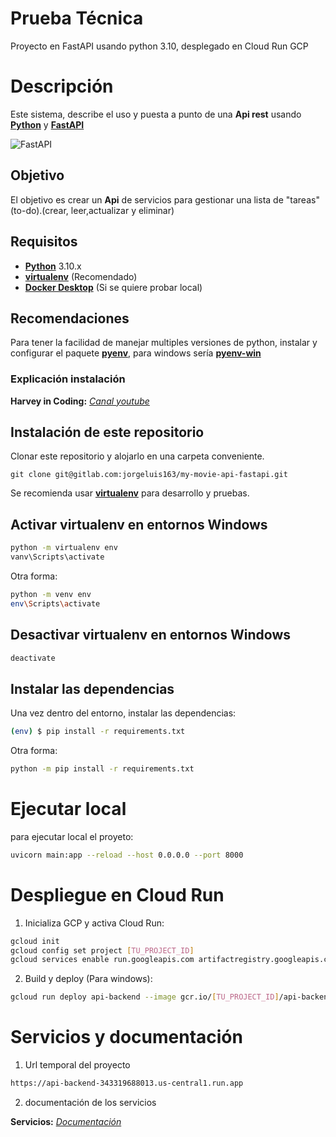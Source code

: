 
# Prueba Técnica

Proyecto en FastAPI usando python 3.10, desplegado en Cloud Run GCP


# Descripción
Este sistema, describe el uso y puesta a punto de una **Api rest** usando [**Python**](https://www.python.org/downloads/) y [**FastAPI**](https://fastapi.tiangolo.com/)

![FastAPI](https://fastapi.tiangolo.com/img/logo-margin/logo-teal.png)


## Objetivo
El objetivo es crear un **Api** de servicios para gestionar una lista de "tareas" (to-do).(crear, leer,actualizar y eliminar)



## Requisitos

- [**Python**](https://www.python.org/downloads/) 3.10.x
- [**virtualenv**](https://virtualenv.pypa.io/en/stable/) (Recomendado)
- [**Docker Desktop**](https://hub.docker.com/) (Si se quiere probar local)

## Recomendaciones
Para tener la facilidad de manejar multiples versiones de python, instalar y configurar el paquete [**pyenv**](https://github.com/pyenv/pyenv), para windows sería [**pyenv-win**](https://github.com/pyenv-win/pyenv-win)

### Explicación  instalación
**Harvey in Coding:** [_Canal youtube_](https://www.youtube.com/watch?v=aF0Ml39oRrE&t=740s)


## Instalación de este repositorio
Clonar este repositorio y alojarlo en una carpeta conveniente.

    git clone git@gitlab.com:jorgeluis163/my-movie-api-fastapi.git

Se recomienda usar [**virtualenv**](https://virtualenv.pypa.io/en/stable/) para desarrollo y pruebas.


## Activar virtualenv en entornos Windows

```sh
python -m virtualenv env
vanv\Scripts\activate

```

Otra forma:

```sh
python -m venv env
env\Scripts\activate

```
## Desactivar virtualenv en entornos Windows

```sh
deactivate
```


## Instalar las dependencias
Una vez dentro del entorno, instalar las dependencias:

```sh
(env) $ pip install -r requirements.txt
```
Otra forma:

```sh
python -m pip install -r requirements.txt
```

# Ejecutar local
para ejecutar local el proyeto:

```sh
uvicorn main:app --reload --host 0.0.0.0 --port 8000
```

# Despliegue en Cloud Run
1. Inicializa GCP y activa Cloud Run:
```sh
gcloud init
gcloud config set project [TU_PROJECT_ID]
gcloud services enable run.googleapis.com artifactregistry.googleapis.com
```

2. Build y deploy (Para windows):
```sh
gcloud run deploy api-backend --image gcr.io/[TU_PROJECT_ID]/api-backend --platform managed --region us-central1 --allow-unauthenticated
```
# Servicios y documentación

1. Url temporal del proyecto
```sh
https://api-backend-343319688013.us-central1.run.app
```
2. documentación de los servicios


**Servicios:** [_Documentación_](https://api-backend-343319688013.us-central1.run.app/docs)

